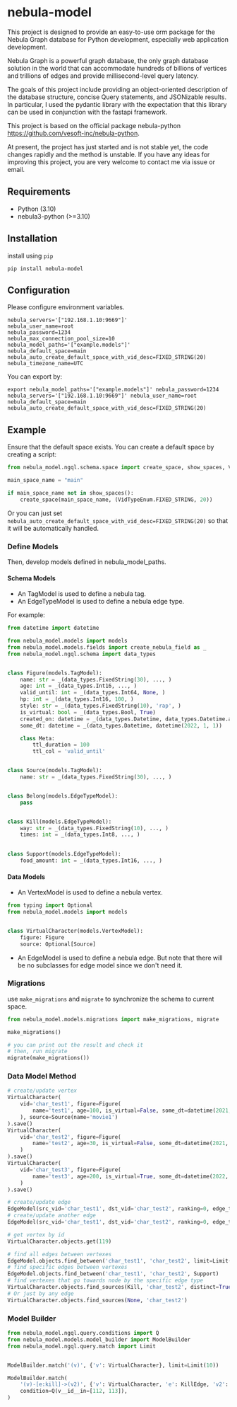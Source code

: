 # nebula-model

This project is designed to provide an easy-to-use orm package for the Nebula Graph database for Python development, especially web application development.

Nebula Graph is a powerful graph database, the only graph database solution in the world that can accommodate hundreds of billions of vertices and trillions of edges and provide millisecond-level query latency.

The goals of this project include providing an object-oriented description of the database structure, concise Query statements, and JSONizable results. In particular, I used the pydantic library with the expectation that this library can be used in conjunction with the fastapi framework.

This project is based on the official package nebula-python https://github.com/vesoft-inc/nebula-python.

At present, the project has just started and is not stable yet, the code changes rapidly and the method is unstable.
If you have any ideas for improving this project, you are very welcome to contact me via issue or email.

## Requirements

* Python (3.10)
* nebula3-python (>=3.10)

## Installation

install using `pip`

    pip install nebula-model

## Configuration

Please configure environment variables.
```
nebula_servers='["192.168.1.10:9669"]'
nebula_user_name=root
nebula_password=1234
nebula_max_connection_pool_size=10
nebula_model_paths='["example.models"]'
nebula_default_space=main
nebula_auto_create_default_space_with_vid_desc=FIXED_STRING(20)
nebula_timezone_name=UTC
```

You can export by:
```
export nebula_model_paths='["example.models"]' nebula_password=1234 nebula_servers='["192.168.1.10:9669"]' nebula_user_name=root nebula_default_space=main nebula_auto_create_default_space_with_vid_desc=FIXED_STRING(20)
```

## Example
Ensure that the default space exists. You can create a default space by creating a script:
```python
from nebula_model.ngql.schema.space import create_space, show_spaces, VidTypeEnum

main_space_name = "main"

if main_space_name not in show_spaces():
    create_space(main_space_name, (VidTypeEnum.FIXED_STRING, 20))
```
Or you can just set `nebula_auto_create_default_space_with_vid_desc=FIXED_STRING(20)` so that it will be automatically handled.

### Define Models
Then, develop models defined in nebula_model_paths.

#### Schema Models
* An TagModel is used to define a nebula tag.
* An EdgeTypeModel is used to define a nebula edge type.

For example:
```python
from datetime import datetime

from nebula_model.models import models
from nebula_model.models.fields import create_nebula_field as _
from nebula_model.ngql.schema import data_types


class Figure(models.TagModel):
    name: str = _(data_types.FixedString(30), ..., )
    age: int = _(data_types.Int16, ..., )
    valid_until: int = _(data_types.Int64, None, )
    hp: int = _(data_types.Int16, 100, )
    style: str = _(data_types.FixedString(10), 'rap', )
    is_virtual: bool = _(data_types.Bool, True)
    created_on: datetime = _(data_types.Datetime, data_types.Datetime.auto)
    some_dt: datetime = _(data_types.Datetime, datetime(2022, 1, 1))

    class Meta:
        ttl_duration = 100
        ttl_col = 'valid_until'


class Source(models.TagModel):
    name: str = _(data_types.FixedString(30), ..., )


class Belong(models.EdgeTypeModel):
    pass


class Kill(models.EdgeTypeModel):
    way: str = _(data_types.FixedString(10), ..., )
    times: int = _(data_types.Int8, ..., )

    
class Support(models.EdgeTypeModel):
    food_amount: int = _(data_types.Int16, ..., )
```

#### Data Models
* An VertexModel is used to define a nebula vertex.

```python
from typing import Optional
from nebula_model.models import models


class VirtualCharacter(models.VertexModel):
    figure: Figure
    source: Optional[Source]
```

* An EdgeModel is used to define a nebula edge. But note that there will be no subclasses for edge model since we don't need it.

### Migrations
use `make_migrations` and `migrate` to synchronize the schema to current space.

```python
from nebula_model.models.migrations import make_migrations, migrate

make_migrations()

# you can print out the result and check it
# then, run migrate
migrate(make_migrations())
```

### Data Model Method
```python
# create/update vertex
VirtualCharacter(
    vid='char_test1', figure=Figure(
        name='test1', age=100, is_virtual=False, some_dt=datetime(2021, 3, 3, 0, 0, 0, 12)
    ), source=Source(name='movie1')
).save()
VirtualCharacter(
    vid='char_test2', figure=Figure(
        name='test2', age=30, is_virtual=False, some_dt=datetime(2021, 3, 3, 0, 0, 0, 12)
    )
).save()
VirtualCharacter(
    vid='char_test3', figure=Figure(
        name='test3', age=200, is_virtual=True, some_dt=datetime(2022, 3, 3, 0, 0, 0, 12)
    )
).save()

# create/update edge
EdgeModel(src_vid='char_test1', dst_vid='char_test2', ranking=0, edge_type=Kill(way='gun', times=40)).save()
# create/update another edge
EdgeModel(src_vid='char_test1', dst_vid='char_test2', ranking=0, edge_type=Support(food_amount=400)).save()

# get vertex by id
VirtualCharacter.objects.get(119)

# find all edges between vertexes
EdgeModel.objects.find_between('char_test1', 'char_test2', limit=Limit(10))
# find specific edges between vertexes
EdgeModel.objects.find_between('char_test1', 'char_test2', Support)
# find vertexes that go towards node by the specific edge type
VirtualCharacter.objects.find_sources(Kill, 'char_test2', distinct=True, limit=Limit(1))
# Or just by any edge
VirtualCharacter.objects.find_sources(None, 'char_test2')
```

### Model Builder
```python
from nebula_model.ngql.query.conditions import Q
from nebula_model.models.model_builder import ModelBuilder
from nebula_model.ngql.query.match import Limit


ModelBuilder.match('(v)', {'v': VirtualCharacter}, limit=Limit(10))

ModelBuilder.match(
    '(v)-[e:kill]->(v2)', {'v': VirtualCharacter, 'e': KillEdge, 'v2': VirtualCharacter},
    condition=Q(v__id__in=[112, 113]),
)
```